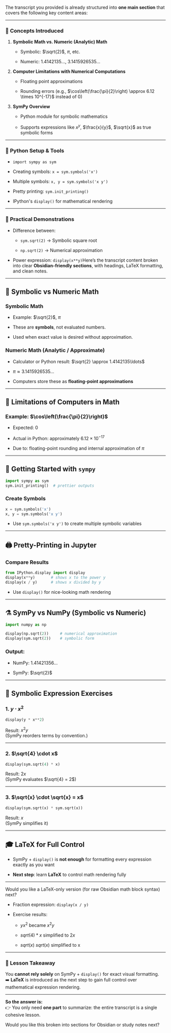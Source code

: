The transcript you provided is already structured into **one main section** that covers the following key content areas:

---

### 🧠 **Concepts Introduced**

1. **Symbolic Math vs. Numeric (Analytic) Math**
    
    - Symbolic: $\sqrt{2}$, $\pi$, etc.
        
    - Numeric: $1.4142135\ldots$, $3.1415926535\ldots$
        
2. **Computer Limitations with Numerical Computations**
    
    - Floating point approximations
        
    - Rounding errors (e.g., $\cos\left(\frac{\pi}{2}\right) \approx 6.12 \times 10^{-17}$ instead of 0)
        
3. **SymPy Overview**
    
    - Python module for symbolic mathematics
        
    - Supports expressions like $x^y$, $\frac{x}{y}$, $\sqrt{x}$ as true symbolic forms
        

---

### 🧰 **Python Setup & Tools**

- `import sympy as sym`
    
- Creating symbols: `x = sym.symbols('x')`
    
- Multiple symbols: `x, y = sym.symbols('x y')`
    
- Pretty printing: `sym.init_printing()`
    
- IPython's `display()` for mathematical rendering
    

---

### 🔁 **Practical Demonstrations**

- Difference between:
    
    - `sym.sqrt(2)` → Symbolic square root
        
    - `np.sqrt(2)` → Numerical approximation
        
- Power expression: `display(x**y)`Here’s the transcript content broken into clear **Obsidian-friendly sections**, with headings, LaTeX formatting, and clean notes.

---

## 🧮 Symbolic vs Numeric Math

### Symbolic Math

- Example: $\sqrt{2}$, $\pi$
    
- These are **symbols**, not evaluated numbers.
    
- Used when exact value is desired without approximation.
    

### Numeric Math (Analytic / Approximate)

- Calculator or Python result: $\sqrt{2} \approx 1.4142135\ldots$
    
- $\pi \approx 3.1415926535\ldots$
    
- Computers store these as **floating-point approximations**
    

---

## 🧠 Limitations of Computers in Math

### Example: $\cos\left(\frac{\pi}{2}\right)$

- Expected: $0$
    
- Actual in Python: approximately $6.12 \times 10^{-17}$
    
- Due to: floating-point rounding and internal approximation of $\pi$
    

---

## 🧰 Getting Started with `sympy`

```python
import sympy as sym
sym.init_printing()  # prettier outputs
```

### Create Symbols

```python
x = sym.symbols('x')
x, y = sym.symbols('x y')
```

- Use `sym.symbols('x y')` to create multiple symbolic variables
    

---

## 🖨 Pretty-Printing in Jupyter

### Compare Results

```python
from IPython.display import display
display(x**y)       # shows x to the power y
display(x / y)      # shows x divided by y
```

- Use `display()` for nice-looking math rendering
    

---

## ⚗️ SymPy vs NumPy (Symbolic vs Numeric)

```python
import numpy as np

display(np.sqrt(2))     # numerical approximation
display(sym.sqrt(2))    # symbolic form
```

### Output:

- NumPy: $1.41421356\ldots$
    
- SymPy: $\sqrt{2}$
    

---

## 🧪 Symbolic Expression Exercises

### 1. $y \cdot x^2$

```python
display(y * x**2)
```

Result: $x^2 y$  
(SymPy reorders terms by convention.)

---

### 2. $\sqrt{4} \cdot x$

```python
display(sym.sqrt(4) * x)
```

Result: $2x$  
(SymPy evaluates $\sqrt{4} = 2$)

---

### 3. $\sqrt{x} \cdot \sqrt{x} = x$

```python
display(sym.sqrt(x) * sym.sqrt(x))
```

Result: $x$  
(SymPy simplifies it)

---

## 🎓 LaTeX for Full Control

- SymPy + `display()` is **not enough** for formatting every expression exactly as you want
    
- **Next step**: learn **LaTeX** to control math rendering fully
    

---

Would you like a LaTeX-only version (for raw Obsidian math block syntax) next?
    
- Fraction expression: `display(x / y)`
    
- Exercise results:
    
    - $yx^2$ became $x^2 y$
        
    - $sqrt(4)*x$ simplified to $2x$
        
    - $sqrt(x)$ $sqrt(x)$ simplified to x
        

---

### 🎯 **Lesson Takeaway**

You **cannot rely solely** on SymPy + `display()` for exact visual formatting.  
➡️ **LaTeX** is introduced as the next step to gain full control over mathematical expression rendering.

---

**So the answer is:**  
👉 You only need **one part** to summarize: the entire transcript is a single cohesive lesson.

Would you like this broken into sections for Obsidian or study notes next?